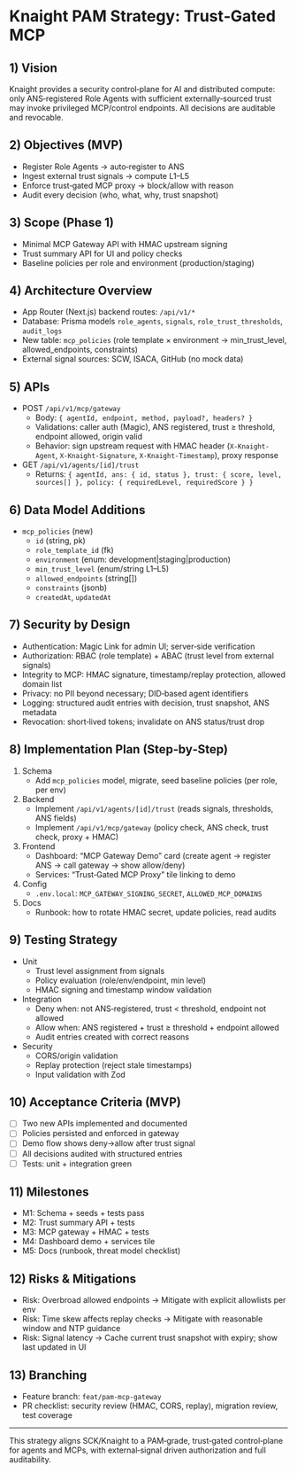 # Knaight PAM Strategy: Trust‑Gated MCP

## 1) Vision
Knaight provides a security control‑plane for AI and distributed compute: only ANS‑registered Role Agents with sufficient externally‑sourced trust may invoke privileged MCP/control endpoints. All decisions are auditable and revocable.

## 2) Objectives (MVP)
- Register Role Agents → auto‑register to ANS
- Ingest external trust signals → compute L1–L5
- Enforce trust‑gated MCP proxy → block/allow with reason
- Audit every decision (who, what, why, trust snapshot)

## 3) Scope (Phase 1)
- Minimal MCP Gateway API with HMAC upstream signing
- Trust summary API for UI and policy checks
- Baseline policies per role and environment (production/staging)

## 4) Architecture Overview
- App Router (Next.js) backend routes: `/api/v1/*`
- Database: Prisma models `role_agents`, `signals`, `role_trust_thresholds`, `audit_logs`
- New table: `mcp_policies` (role template × environment → min_trust_level, allowed_endpoints, constraints)
- External signal sources: SCW, ISACA, GitHub (no mock data)

## 5) APIs
- POST `/api/v1/mcp/gateway`
  - Body: `{ agentId, endpoint, method, payload?, headers? }`
  - Validations: caller auth (Magic), ANS registered, trust ≥ threshold, endpoint allowed, origin valid
  - Behavior: sign upstream request with HMAC header (`X-Knaight-Agent`, `X-Knaight-Signature`, `X-Knaight-Timestamp`), proxy response
- GET `/api/v1/agents/[id]/trust`
  - Returns: `{ agentId, ans: { id, status }, trust: { score, level, sources[] }, policy: { requiredLevel, requiredScore } }`

## 6) Data Model Additions
- `mcp_policies` (new)
  - `id` (string, pk)
  - `role_template_id` (fk)
  - `environment` (enum: development|staging|production)
  - `min_trust_level` (enum/string L1–L5)
  - `allowed_endpoints` (string[])
  - `constraints` (jsonb)
  - `createdAt`, `updatedAt`

## 7) Security by Design
- Authentication: Magic Link for admin UI; server‑side verification
- Authorization: RBAC (role template) + ABAC (trust level from external signals)
- Integrity to MCP: HMAC signature, timestamp/replay protection, allowed domain list
- Privacy: no PII beyond necessary; DID‑based agent identifiers
- Logging: structured audit entries with decision, trust snapshot, ANS metadata
- Revocation: short‑lived tokens; invalidate on ANS status/trust drop

## 8) Implementation Plan (Step‑by‑Step)
1. Schema
   - Add `mcp_policies` model, migrate, seed baseline policies (per role, per env)
2. Backend
   - Implement `/api/v1/agents/[id]/trust` (reads signals, thresholds, ANS fields)
   - Implement `/api/v1/mcp/gateway` (policy check, ANS check, trust check, proxy + HMAC)
3. Frontend
   - Dashboard: “MCP Gateway Demo” card (create agent → register ANS → call gateway → show allow/deny)
   - Services: “Trust‑Gated MCP Proxy” tile linking to demo
4. Config
   - `.env.local`: `MCP_GATEWAY_SIGNING_SECRET`, `ALLOWED_MCP_DOMAINS`
5. Docs
   - Runbook: how to rotate HMAC secret, update policies, read audits

## 9) Testing Strategy
- Unit
  - Trust level assignment from signals
  - Policy evaluation (role/env/endpoint, min level)
  - HMAC signing and timestamp window validation
- Integration
  - Deny when: not ANS‑registered, trust < threshold, endpoint not allowed
  - Allow when: ANS registered + trust ≥ threshold + endpoint allowed
  - Audit entries created with correct reasons
- Security
  - CORS/origin validation
  - Replay protection (reject stale timestamps)
  - Input validation with Zod

## 10) Acceptance Criteria (MVP)
- [ ] Two new APIs implemented and documented
- [ ] Policies persisted and enforced in gateway
- [ ] Demo flow shows deny→allow after trust signal
- [ ] All decisions audited with structured entries
- [ ] Tests: unit + integration green

## 11) Milestones
- M1: Schema + seeds + tests pass
- M2: Trust summary API + tests
- M3: MCP gateway + HMAC + tests
- M4: Dashboard demo + services tile
- M5: Docs (runbook, threat model checklist)

## 12) Risks & Mitigations
- Risk: Overbroad allowed endpoints → Mitigate with explicit allowlists per env
- Risk: Time skew affects replay checks → Mitigate with reasonable window and NTP guidance
- Risk: Signal latency → Cache current trust snapshot with expiry; show last updated in UI

## 13) Branching
- Feature branch: `feat/pam-mcp-gateway`
- PR checklist: security review (HMAC, CORS, replay), migration review, test coverage

---
This strategy aligns SCK/Knaight to a PAM‑grade, trust‑gated control‑plane for agents and MCPs, with external‑signal driven authorization and full auditability.

